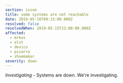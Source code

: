 ```yaml
---
section: issue
title: some systems are not reachable
date: 2019-05-16T09:15:00.000Z
resolved: false
resolvedWhen: 2019-05-15T22:00:00.000Z
affected:
  - mrkos
  - elst
  - devico
  - pizarro
  - shoemaker
severity: down
---
```

_Investigating_ - Systems are down. We're investigating.
